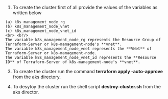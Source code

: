 1. To create the cluster first of all provide the values of the variables as written below
```
(a) k8s_management_node_rg
(b) k8s_management_node_vnet
(c) k8s_management_node_vnet_id
<br> <br/>
The variable k8s_management_node_rg represents the Resource Group of Terraform-Server or k8s-management-node's **vnet**.
The variable k8s_management_node_vnet represents the **VNet** of Terraform-Server or k8s-management-node.
The variable k8s_management_node_vnet_id represents the **Resource ID** of Terraform-Server of k8s-management-node's **vnet**.
```

3. To create the cluster run the command **terraform apply -auto-approve** from the aks directory.

4. To desytoy the cluster run the shell script **destroy-cluster.sh** from the aks director. 
